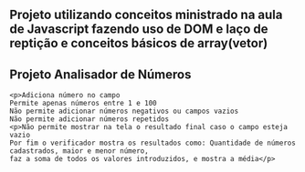 ## Projeto utilizando conceitos ministrado na aula de Javascript fazendo uso de DOM e laço de reptição e conceitos básicos de array(vetor)
 ## Projeto Analisador de Números
 
    <p>Adiciona número no campo 
    Permite apenas números entre 1 e 100
    Não permite adicionar números negativos ou campos vazios
    Não permite adicionar números repetidos
    <p>Não permite mostrar na tela o resultado final caso o campo esteja vazio
    Por fim o verificador mostra os resultados como: Quantidade de números cadastrados, maior e menor número, 
    faz a soma de todos os valores introduzidos, e mostra a média</p>
   

